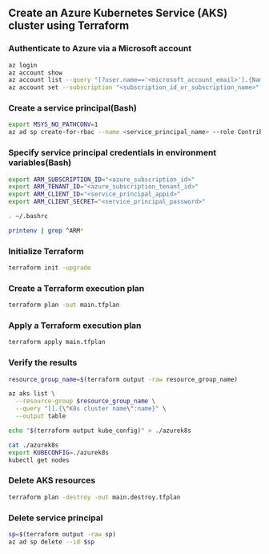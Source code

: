 ## Create an Azure Kubernetes Service (AKS) cluster using Terraform

### Authenticate to Azure via a Microsoft account

```bash
az login
az account show
az account list --query "[?user.name=='<microsoft_account_email>'].{Name:name, ID:id, Default:isDefault}" --output Table
az account set --subscription "<subscription_id_or_subscription_name>"
```

### Create a service principal(Bash)

```bash
export MSYS_NO_PATHCONV=1
az ad sp create-for-rbac --name <service_principal_name> --role Contributor --scopes /subscriptions/<subscription_id>
```

### Specify service principal credentials in environment variables(Bash)

```bash
export ARM_SUBSCRIPTION_ID="<azure_subscription_id>"
export ARM_TENANT_ID="<azure_subscription_tenant_id>"
export ARM_CLIENT_ID="<service_principal_appid>"
export ARM_CLIENT_SECRET="<service_principal_password>"
```

```bash
. ~/.bashrc
```

```bash
printenv | grep ^ARM*
```

### Initialize Terraform

```bash
terraform init -upgrade
```

### Create a Terraform execution plan

```bash
terraform plan -out main.tfplan
```
### Apply a Terraform execution plan

```bash
terraform apply main.tfplan
```

### Verify the results

```bash
resource_group_name=$(terraform output -raw resource_group_name)

az aks list \
  --resource-group $resource_group_name \
  --query "[].{\"K8s cluster name\":name}" \
  --output table
```

```bash
echo "$(terraform output kube_config)" > ./azurek8s

cat ./azurek8s
export KUBECONFIG=./azurek8s
kubectl get nodes
```

### Delete AKS resources

```bash
terraform plan -destroy -out main.destroy.tfplan
```
### Delete service principal

```bash
sp=$(terraform output -raw sp)
az ad sp delete --id $sp
```
